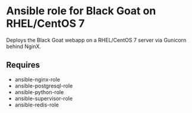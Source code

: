# Ansible role for Black Goat on RHEL/CentOS 7

Deploys the Black Goat webapp on a RHEL/CentOS 7 server via Gunicorn
behind NginX.

## Requires

- ansible-nginx-role
- ansible-postgresql-role
- ansible-python-role
- ansible-supervisor-role
- ansible-redis-role
